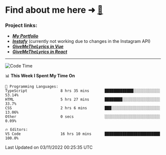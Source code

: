 # Find about me here ➜ [🧑](https://pauabella.dev)

### Project links:
- ***[My Portfolio](https://pauabella.dev)***
- ***[Instafy](https://instafy.me)*** (currently not working due to changes in the Instagram API)
- ***[GiveMeTheLyrics in Vue](https://lyrics.pauabella.dev)***
- ***[GiveMeTheLyrics in React](https://pauabella.dev/GiveMeTheLyrics)***

---
<!--START_SECTION:waka-->
![Code Time](http://img.shields.io/badge/Code%20Time-1%2C602%20hrs%2045%20mins-blue)

📊 **This Week I Spent My Time On** 

```text
💬 Programming Languages: 
TypeScript               8 hrs 35 mins       █████████████░░░░░░░░░░░░   53.14% 
HTML                     5 hrs 27 mins       ████████░░░░░░░░░░░░░░░░░   33.7% 
CSS                      2 hrs 6 mins        ███░░░░░░░░░░░░░░░░░░░░░░   13.06% 
Other                    0 secs              ░░░░░░░░░░░░░░░░░░░░░░░░░   0.09%

🔥 Editors: 
VS Code                  16 hrs 10 mins      █████████████████████████   100.0%

```


 Last Updated on 03/11/2022 00:25:35 UTC
<!--END_SECTION:waka-->
